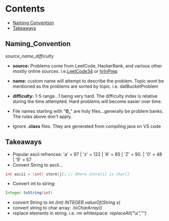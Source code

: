 # Contents
  - [Naming Convention](#Naming_convention)
  - [Takeaways](#Takeaways)

## Naming_Convention
*source_name_difficulty*
  - **source:** Problems come from LeetCode, HackerRank, and various other mostly online sources. i.e.[LeetCode34](https://leetcode.com/problems/find-first-and-last-position-of-element-in-sorted-array/) or [hrInPrep](https://www.hackerrank.com/interview/interview-preparation-kit?h_l=domains&h_r=hrw&utm_source=hrwCandidateFeedback)
  
  - **name:** custom name will attempt to describe the problem.  Topic wont be mentioned as the problems are sorted by topic. i.e. datBucketProblem
  - **difficulty:** 1-5 range...1 being very hard. The difficulty index is relative during the time attempted. Hard problems will become easier over time.


  - File names starting with "**0_**" are holy files...generally be problem banks. The rules above don't apply.
  - Ignore **.class** files. They are generated from compiling java on VS code




## Takeaways
- Popular ascii refrences: 'a' = 97 | 'z' = 122 | 'A' = 65 | 'Z' = 90. | '0' = 48 | '9' = 57
- Convert String to ascii...
```Java
int ascii = (int) store[j]; // Where store[i] is char[]
```
- Convert int to string: 
```Java
Integer.toString(int)
```
- convert String to int *(int) INTEGER.valueOf(String s)*
- convert string to char array: *.toCharArray()*
- replace elements in string. i.e. rm whitespace: *replaceAll("\\s","")*


